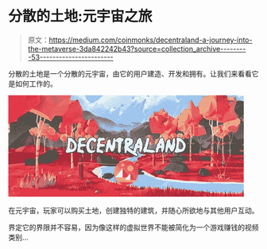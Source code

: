# 分散的土地:元宇宙之旅

> 原文：<https://medium.com/coinmonks/decentraland-a-journey-into-the-metaverse-3da842242b43?source=collection_archive---------53----------------------->

分散的土地是一个分散的元宇宙，由它的用户建造、开发和拥有。让我们来看看它是如何工作的。

![](img/8c154f57aa8f968e3269cbe7a29d12ca.png)

在元宇宙，玩家可以购买土地，创建独特的建筑，并随心所欲地与其他用户互动。

界定它的界限并不容易，因为像这样的虚拟世界不能被简化为一个游戏赚钱的视频类别…